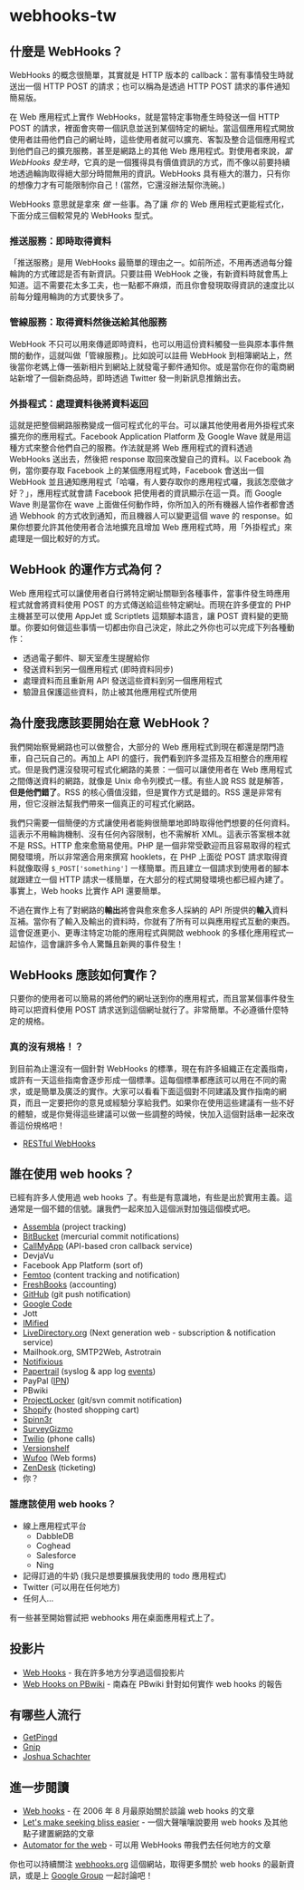 # webhooks-tw

## 什麼是 WebHooks？

WebHooks 的概念很簡單，其實就是 HTTP 版本的 callback：當有事情發生時就送出一個 HTTP POST 的請求；也可以稱為是透過 HTTP POST 請求的事件通知簡易版。

在 Web 應用程式上實作 WebHooks，就是當特定事物產生時發送一個 HTTP POST 的請求，裡面會夾帶一個訊息並送到某個特定的網址。當這個應用程式開放使用者註冊他們自己的網址時，這些使用者就可以擴充、客製及整合這個應用程式到他們自己的擴充服務，甚至是網路上的其他 Web 應用程式。對使用者來說，_當 WebHooks 發生時_，它真的是一個獲得具有價值資訊的方式，而不像以前要持續地透過輪詢取得絕大部分時間無用的資訊。WebHooks 具有極大的潛力，只有你的想像力才有可能限制你自己！(當然，它還沒辦法幫你洗碗。)

WebHooks 意思就是拿來 _做_ 一些事。為了讓 _你_ 的 Web 應用程式更能程式化，下面分成三個較常見的 WebHooks 型式。

### 推送服務：即時取得資料

「推送服務」是用 WebHooks 最簡單的理由之一。如前所述，不用再透過每分鐘輪詢的方式確認是否有新資訊。只要註冊 WebHook 之後，有新資料時就會馬上知道。這不需要花太多工夫，也一點都不麻煩，而且你會發現取得資訊的速度比以前每分鐘用輪詢的方式要快多了。

### 管線服務：取得資料然後送給其他服務

WebHook 不只可以用來傳遞即時資料，也可以用這份資料觸發一些與原本事件無關的動作，這就叫做「管線服務」。比如說可以註冊 WebHook 到相簿網站上，然後當你老媽上傳一張新相片到網站上就發電子郵件通知你。或是當你在你的電商網站新增了一個新商品時，即時透過 Twitter 發一則新訊息推銷出去。

### 外掛程式：處理資料後將資料返回

這就是把整個網路服務變成一個可程式化的平台。可以讓其他使用者用外掛程式來擴充你的應用程式。Facebook Application Platform 及 Google Wave 就是用這種方式來整合他們自己的服務。作法就是將 Web 應用程式的資料透過 WebHooks 送出去，然後把 response 取回來改變自己的資料。以 Facebook 為例，當你要存取 Facebook 上的某個應用程式時，Facebook 會送出一個 WebHook 並且通知應用程式「哈囉，有人要存取你的應用程式囉，我該怎麼做才好？」，應用程式就會請 Facebook 把使用者的資訊顯示在這一頁。而 Google Wave 則是當你在 wave 上面做任何動作時，你所加入的所有機器人協作者都會透過 Webhook 的方式收到通知，而且機器人可以變更這個 wave 的 response。如果你想要允許其他使用者合法地擴充且增加 Web 應用程式時，用「外掛程式」來處理是一個比較好的方式。

## WebHook 的運作方式為何？

Web 應用程式可以讓使用者自行將特定網址關聯到各種事件，當事件發生時應用程式就會將資料使用 POST 的方式傳送給這些特定網址。而現在許多便宜的 PHP 主機甚至可以使用 AppJet 或 Scriptlets 這類腳本語言，讓 POST 資料變的更簡單。你要如何做這些事情一切都由你自己決定，除此之外你也可以完成下列各種動作：

* 透過電子郵件、聊天室產生提醒給你
* 發送資料到另一個應用程式 (即時資料同步)
* 處理資料而且重新用 API 發送這些資料到另一個應用程式
* 驗證且保護這些資料，防止被其他應用程式所使用

## 為什麼我應該要開始在意 WebHook？

我們開始察覺網路也可以做整合，大部分的 Web 應用程式到現在都還是閉門造車，自己玩自己的。再加上 API 的盛行，我們看到許多混搭及互相整合的應用程式。但是我們還沒發現可程式化網路的美景：一個可以讓使用者在 Web 應用程式之間傳送資料的網路，就像是 Unix 命令列模式一樣。有些人說 RSS 就是解答，**但是他們錯了**。RSS 的核心價值沒錯，但是實作方式是錯的。RSS 還是非常有用，但它沒辦法幫我們帶來一個真正的可程式化網路。

我們只需要一個簡便的方式讓使用者能夠很簡單地即時取得他們想要的任何資料。這表示不用輪詢機制、沒有任何內容限制，也不需解析 XML。這表示答案根本就不是 RSS。HTTP 愈來愈簡易使用。PHP 是一個非常受歡迎而且容易取得的程式開發環境，所以非常適合用來撰寫 hooklets，在 PHP 上面從 POST 請求取得資料就像取得 `$_POST['something']` 一樣簡單。而且建立一個請求到使用者的腳本就跟建立一個 HTTP 請求一樣簡單，在大部分的程式開發環境也都已經內建了。事實上，Web hooks 比實作 API 還要簡單。

不過在實作上有了對網路的**輸出**將會與愈來愈多人採納的 API 所提供的**輸入**資料互補。當你有了輸入及輸出的資料時，你就有了所有可以與應用程式互動的東西。這會促進更小、更專注特定功能的應用程式與開啟 webhook 的多樣化應用程式一起協作，這會讓許多令人驚豔且新興的事件發生！

## WebHooks 應該如何實作？

只要你的使用者可以簡易的將他們的網址送到你的應用程式，而且當某個事件發生時可以把資料使用 POST 請求送到這個網址就行了。非常簡單。不必遵循什麼特定的規格。

### 真的沒有規格！？

到目前為止還沒有一個針對 WebHooks 的標準，現在有許多組織正在定義指南，或許有一天這些指南會逐步形成一個標準。這每個標準都應該可以用在不同的需求，或是簡單及廣泛的實作。大家可以看看下面這個對不同建議及實作指南的網頁，而且一定要把你的意見或經驗分享給我們。如果你在使用這些建議有一些不好的體驗，或是你覺得這些建議可以做一些調整的時候，快加入這個對話串一起來改善這份規格吧！

* [RESTful WebHooks](https://webhooks.pbworks.com/w/page/13385128/RESTful%20WebHooks)

## 誰在使用 web hooks？

已經有許多人使用過 web hooks 了。有些是有意識地，有些是出於實用主義。這通常是一個不錯的信號。讓我們一起來加入這個派對加強這個模式吧。

* [Assembla](http://www.assembla.com/spaces/demostuff/webhook_tool) (project tracking)
* [BitBucket](http://www.bitbucket.org/) (mercurial commit notifications)
* [CallMyApp](http://callmyapp.com/) (API-based cron callback service)  
* DevjaVu
* Facebook App Platform (sort of)
* [Femtoo](http://www.femtoo.com/) (content tracking and notification)
* [FreshBooks](http://developers.freshbooks.com/blog/view/keep_in_sync_with_freshbooks_webhooks/) (accounting)
* [GitHub](http://github.com/guides/post-receive-hooks) (git push notification)
* [Google Code](http://code.google.com/p/support/wiki/PostCommitWebHooks)
* Jott
* [IMified](http://new.imified.com/developers/api)
* [LiveDirectory.org](http://livedirectory.org/) (Next generation web - subscription & notification service)
* Mailhook.org, SMTP2Web, Astrotrain
* [Notifixious](http://notifixio.us/)
* [Papertrail](http://papertrailapp.com/) (syslog & app log [events](http://help.papertrailapp.com/kb/how-it-works/web-hooks))
* PayPal ([IPN](https://www.paypal.com/ipn))
* PBwiki
* [ProjectLocker](http://blog.projectlocker.com/articles/2009/11/09/webhooks-land-at-projectlocker) (git/svn commit notification)
* [Shopify](http://wiki.shopify.com/WebHook) (hosted shopping cart)
* [Spinn3r](http://spinn3r.com/)
* [SurveyGizmo](http://www.surveygizmo.com/survey-blog/communicate-external-database-http-post/)
* [Twilio](http://www.twilio.com/) (phone calls)
* [Versionshelf](http://www.versionshelf.com/)
* [Wufoo](http://wufoo.com/2010/02/16/setup-webhooks-in-wufoo-to-get-push-notifications-to-your-apps/) (Web forms)
* [ZenDesk](http://www.zendesk.com/api/targets) (ticketing)
* 你？

### 誰應該使用 web hooks？

* 線上應用程式平台
    * DabbleDB
    * Coghead
    * Salesforce
    * Ning
* 記得訂過的牛奶 (我只是想要擴展我使用的 todo 應用程式)
* Twitter (可以用在任何地方)
* 任何人...

有一些甚至開始嘗試把 webhooks 用在桌面應用程式上了。

## 投影片

* [Web Hooks](http://www.slideshare.net/progrium/web-hooks) - 我在許多地方分享過這個投影片
* [Web Hooks on PBwiki](http://www.slideshare.net/guest7e115a/web-hooks-on-pbwiki) - 南森在 PBwiki 針對如何實作 web hooks 的報告
                    
## 有哪些人流行

* [GetPingd](http://groups.google.com/group/getpingd)
* [Gnip](http://www.gnipcentral.com/)
* [Joshua Schachter](http://joshua.schachter.org/2008/07/beyond-rest.html)

## 進一步閱讀

* [Web hooks](http://blogrium.com/?p=70) - 在 2006 年 8 月最原始關於談論 web hooks 的文章
* [Let's make seeking bliss easier](http://blogrium.com/2006/11/27/lets-make-seeking-bliss-easier/) - 一個大聲嚷嚷說要用 web hooks 及其他點子建置網路的文章
* [Automator for the web](http://blogrium.com/2006/12/27/automator-for-the-web/) - 可以用 WebHooks 帶我們去任何地方的文章

你也可以持續關注 [webhooks.org](http://webhooks.org/) 這個網站，取得更多關於 web hooks 的最新資訊，或是上 [Google Group](http://groups.google.com/group/webhooks) 一起討論吧！
